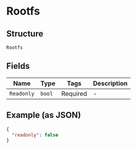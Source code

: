 
# Rootfs

## Structure

`Rootfs`

## Fields

| Name | Type | Tags | Description |
|  --- | --- | --- | --- |
| `Readonly` | `bool` | Required | - |

## Example (as JSON)

```json
{
  "readonly": false
}
```

